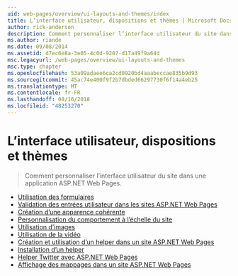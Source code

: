 ```yaml
---
uid: web-pages/overview/ui-layouts-and-themes/index
title: L’interface utilisateur, dispositions et thèmes | Microsoft Docs
author: rick-anderson
description: Comment personnaliser l’interface utilisateur du site dans une application ASP.NET Web Pages.
ms.author: riande
ms.date: 09/08/2014
ms.assetid: d7ec6e8a-3e05-4c0d-9207-d17a49f9a64d
msc.legacyurl: /web-pages/overview/ui-layouts-and-themes
msc.type: chapter
ms.openlocfilehash: 53a09adaee6ca2cd0920bd4aaabeccae835b9d93
ms.sourcegitcommit: 45ac74e400f9f2b7dbded66297730f6f14a4eb25
ms.translationtype: MT
ms.contentlocale: fr-FR
ms.lasthandoff: 08/16/2018
ms.locfileid: "48253270"
---
```

<a name="ui-layouts-and-themes"></a>L’interface utilisateur, dispositions et thèmes
====================
> Comment personnaliser l’interface utilisateur du site dans une application ASP.NET Web Pages.


- [Utilisation des formulaires](4-working-with-forms.md)
- [Validation des entrées utilisateur dans les sites ASP.NET Web Pages](validating-user-input-in-aspnet-web-pages-sites.md)
- [Création d’une apparence cohérente](3-creating-a-consistent-look.md)
- [Personnalisation du comportement à l’échelle du site](18-customizing-site-wide-behavior.md)
- [Utilisation d’images](9-working-with-images.md)
- [Utilisation de la vidéo](10-working-with-video.md)
- [Création et utilisation d’un helper dans un site ASP.NET Web Pages](creating-and-using-a-helper-in-an-aspnet-web-pages-site.md)
- [Installation d’un helper](installing-helpers.md)
- [Helper Twitter avec ASP.NET Web Pages](twitter-helper.md)
- [Affichage des mappages dans un site ASP.NET Web Pages](displaying-maps-in-an-aspnet-web-pages-site.md)
